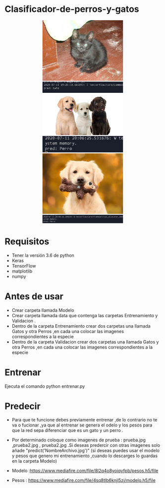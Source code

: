 # Clasificador-de-perros-y-gatos
<p align="center">
 <img src="prueba.jpg" width="260" title="Prueba">
  <img src="Captura/pred1.png" width="260" title="Prueba">
 <br>
 <img src="prueba2.jpg" width="260" title="Prueba 2">
   <img src="Captura/pred2.png" width="260" title="Prueba">
  <br>
  <img src="prueba3.jpg" width="260" title="Prueba 3">
     <img src="Captura/pred3.png" width="260" title="Prueba">
</p>

# Requisitos

* Tener la versión 3.6 de python
* Keras
* TensorFlow
* matplotlib
* numpy

# Antes de usar
* Crear carpeta llamada Modelo
* Crear carpeta llamada data que contenga las carpetas Entrenamiento y Validacion .
* Dentro de la carpeta Entrenamiento crear dos carpetas una llamada Gatos y otra Perros ,en cada una colocar las imagenes correspondientes a la especie
* Dentro de la carpeta Validacion crear dos carpetas una llamada Gatos y otra Perros ,en cada una colocar las imagenes correspondientes a la especie

# Entrenar
Ejecuta el comando python entrenar.py

# Predecir
* Para que te funcione debes previamente entrenar ,de lo contrario no te va o fucionar ,ya que al entrenar se genera el  odelo y los pesos para que la red sepa diferenciar que es un gato y un perro .

* Por determinado coloque como imagenes de prueba : prueba.jpg ,prueba2.jpg , prueba2.jpg .Si deseas predercir con otras imagenes solo añade "predict('NombreArchivo.jpg')"
(si deseas puedes usar el modelo y pesos que genero mi entrenamiento ,cuando lo descarges lo guardas en la carpeta Modelo)

* Modelo :https://www.mediafire.com/file/8l2q4o8yoiqyfpb/pesos.h5/file
* Pesos : https://www.mediafire.com/file/4sq8tlb6knjl5zj/modelo.h5/file

